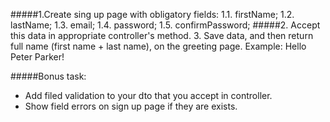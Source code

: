 #####1.Create sing up page with obligatory fields:
    1.1. firstName;
    1.2. lastName;
    1.3. email;
    1.4. password;
    1.5. confirmPassword;
#####2. Accept this data in appropriate сontroller's method.
3. Save data, and then return full name (first name + last name), on the greeting page. Example: Hello Peter Parker!

#####Bonus task:
- Add filed validation to your dto that you accept in controller.
- Show field errors on sign up page if they are exists.